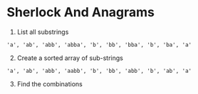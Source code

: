 # Sherlock And Anagrams

1. List all substrings
```
'a', 'ab', 'abb', 'abba', 'b', 'bb', 'bba', 'b', 'ba', 'a'
```

2. Create a sorted array of sub-strings 
```
'a', 'ab', 'abb', 'aabb', 'b', 'bb', 'abb', 'b', 'ab', 'a'
```

3. Find the combinations
